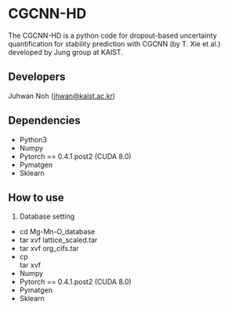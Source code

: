 # CGCNN-HD
The CGCNN-HD is a python code for dropout-based uncertainty quantification for stability prediction with CGCNN (by T. Xie et al.) developed by Jung group at KAIST.

Developers
----------
Juhwan Noh (jhwan@kaist.ac.kr)

Dependencies
------------
-  Python3
-  Numpy
-  Pytorch == 0.4.1.post2 (CUDA 8.0)
-  Pymatgen
-  Sklearn

How to use
------------
1. Database setting
- cd Mg-Mn-O_database   
- tar xvf lattice_scaled.tar   
- tar xvf org_cifs.tar   
- cp   
tar xvf 
-  Numpy
-  Pytorch == 0.4.1.post2 (CUDA 8.0)
-  Pymatgen
-  Sklearn
